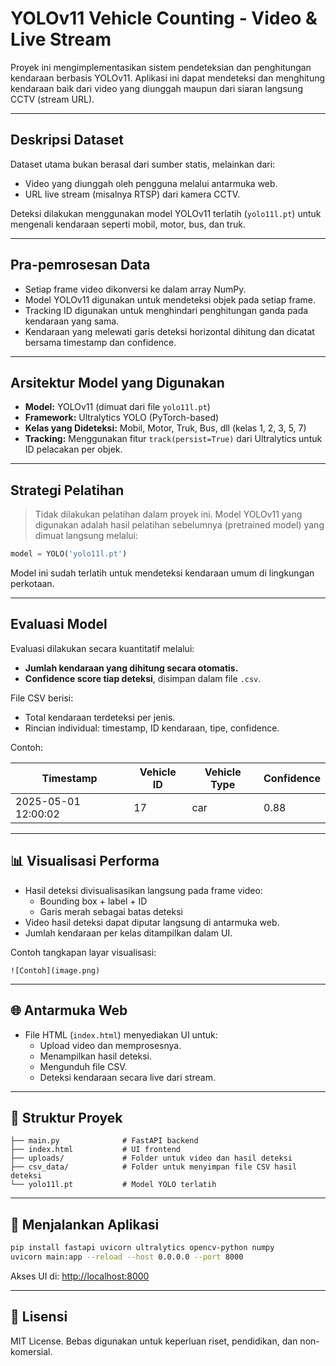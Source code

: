 # YOLOv11 Vehicle Counting - Video & Live Stream

Proyek ini mengimplementasikan sistem pendeteksian dan penghitungan kendaraan berbasis YOLOv11. Aplikasi ini dapat mendeteksi dan menghitung kendaraan baik dari video yang diunggah maupun dari siaran langsung CCTV (stream URL).

---

## Deskripsi Dataset

Dataset utama bukan berasal dari sumber statis, melainkan dari:
- Video yang diunggah oleh pengguna melalui antarmuka web.
- URL live stream (misalnya RTSP) dari kamera CCTV.

Deteksi dilakukan menggunakan model YOLOv11 terlatih (`yolo11l.pt`) untuk mengenali kendaraan seperti mobil, motor, bus, dan truk.

---

## Pra-pemrosesan Data

- Setiap frame video dikonversi ke dalam array NumPy.
- Model YOLOv11 digunakan untuk mendeteksi objek pada setiap frame.
- Tracking ID digunakan untuk menghindari penghitungan ganda pada kendaraan yang sama.
- Kendaraan yang melewati garis deteksi horizontal dihitung dan dicatat bersama timestamp dan confidence.

---

## Arsitektur Model yang Digunakan

- **Model:** YOLOv11 (dimuat dari file `yolo11l.pt`)
- **Framework:** Ultralytics YOLO (PyTorch-based)
- **Kelas yang Dideteksi:** Mobil, Motor, Truk, Bus, dll (kelas 1, 2, 3, 5, 7)
- **Tracking:** Menggunakan fitur `track(persist=True)` dari Ultralytics untuk ID pelacakan per objek.

---

## Strategi Pelatihan

> Tidak dilakukan pelatihan dalam proyek ini. Model YOLOv11 yang digunakan adalah hasil pelatihan sebelumnya (pretrained model) yang dimuat langsung melalui:
```python
model = YOLO('yolo11l.pt')
```
Model ini sudah terlatih untuk mendeteksi kendaraan umum di lingkungan perkotaan.

---

## Evaluasi Model

Evaluasi dilakukan secara kuantitatif melalui:
- **Jumlah kendaraan yang dihitung secara otomatis.**
- **Confidence score tiap deteksi**, disimpan dalam file `.csv`.

File CSV berisi:
- Total kendaraan terdeteksi per jenis.
- Rincian individual: timestamp, ID kendaraan, tipe, confidence.

Contoh:

| Timestamp           | Vehicle ID | Vehicle Type | Confidence |
|---------------------|------------|---------------|-------------|
| 2025-05-01 12:00:02 | 17         | car           | 0.88        |

---

## 📊 Visualisasi Performa

- Hasil deteksi divisualisasikan langsung pada frame video:
  - Bounding box + label + ID
  - Garis merah sebagai batas deteksi
- Video hasil deteksi dapat diputar langsung di antarmuka web.
- Jumlah kendaraan per kelas ditampilkan dalam UI.

Contoh tangkapan layar visualisasi:

```
![Contoh](image.png)
```

---

## 🌐 Antarmuka Web

- File HTML (`index.html`) menyediakan UI untuk:
  - Upload video dan memprosesnya.
  - Menampilkan hasil deteksi.
  - Mengunduh file CSV.
  - Deteksi kendaraan secara live dari stream.

---

## 📁 Struktur Proyek

```
├── main.py              # FastAPI backend
├── index.html           # UI frontend
├── uploads/             # Folder untuk video dan hasil deteksi
├── csv_data/            # Folder untuk menyimpan file CSV hasil deteksi
└── yolo11l.pt           # Model YOLO terlatih
```

---

## 🚀 Menjalankan Aplikasi

```bash
pip install fastapi uvicorn ultralytics opencv-python numpy
uvicorn main:app --reload --host 0.0.0.0 --port 8000
```

Akses UI di: [http://localhost:8000](http://localhost:8000)

---

## 📝 Lisensi

MIT License. Bebas digunakan untuk keperluan riset, pendidikan, dan non-komersial.
